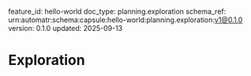 feature_id: hello-world
doc_type: planning.exploration
schema_ref: urn:automatr:schema:capsule:hello-world:planning.exploration:v1@0.1.0
version: 0.1.0
updated: 2025-09-13

# Exploration

<!-- Capture hypotheses, alternatives considered, and discarded approaches with rationale. -->

